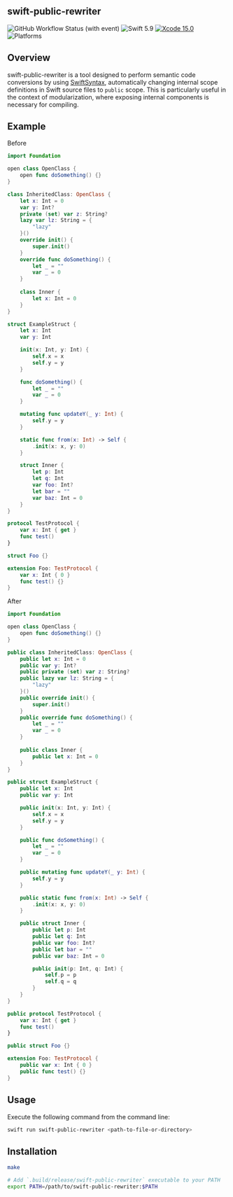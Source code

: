 ## swift-public-rewriter
![GitHub Workflow Status (with event)](https://img.shields.io/github/actions/workflow/status/hrfmmr/swift-public-rewriter/test.yml?style=flat-square&logo=github)
![Swift 5.9](https://img.shields.io/badge/Swift-5.9-FA7343?logo=swift&style=flat-square)
[![Xcode 15.0](https://img.shields.io/badge/Xcode-15.0-147EFB?style=flat-square&logo=xcode&link=https%3A%2F%2Fdeveloper.apple.com%2Fxcode%2F)](https://developer.apple.com/xcode/)
![Platforms](https://img.shields.io/badge/Platform-macOS-lightgray?logo=apple&style=flat-square)

## Overview
swift-public-rewriter is a tool designed to perform semantic code conversions by using [SwiftSyntax](https://swiftpackageindex.com/apple/swift-syntax), automatically changing internal scope definitions in Swift source files to `public` scope.
This is particularly useful in the context of modularization, where exposing internal components is necessary for compiling.

## Example

Before

```swift
import Foundation

open class OpenClass {
    open func doSomething() {}
}

class InheritedClass: OpenClass {
    let x: Int = 0
    var y: Int?
    private (set) var z: String?
    lazy var lz: String = {
        "lazy"
    }()
    override init() {
        super.init()
    }
    override func doSomething() {
        let _ = ""
        var _ = 0
    }
    
    class Inner {
        let x: Int = 0
    }
}

struct ExampleStruct {
    let x: Int
    var y: Int

    init(x: Int, y: Int) {
        self.x = x
        self.y = y
    }

    func doSomething() {
        let _ = ""
        var _ = 0
    }

    mutating func updateY(_ y: Int) {
        self.y = y
    }

    static func from(x: Int) -> Self {
        .init(x: x, y: 0)
    }

    struct Inner {
        let p: Int
        let q: Int
        var foo: Int?
        let bar = ""
        var baz: Int = 0
    }
}

protocol TestProtocol {
    var x: Int { get }
    func test()
}

struct Foo {}

extension Foo: TestProtocol {
    var x: Int { 0 }
    func test() {}
}
```

After

```swift
import Foundation

open class OpenClass {
    open func doSomething() {}
}

public class InheritedClass: OpenClass {
    public let x: Int = 0
    public var y: Int?
    public private (set) var z: String?
    public lazy var lz: String = {
        "lazy"
    }()
    public override init() {
        super.init()
    }
    public override func doSomething() {
        let _ = ""
        var _ = 0
    }
    
    public class Inner {
        public let x: Int = 0
    }
}

public struct ExampleStruct {
    public let x: Int
    public var y: Int

    public init(x: Int, y: Int) {
        self.x = x
        self.y = y
    }

    public func doSomething() {
        let _ = ""
        var _ = 0
    }

    public mutating func updateY(_ y: Int) {
        self.y = y
    }

    public static func from(x: Int) -> Self {
        .init(x: x, y: 0)
    }

    public struct Inner {
        public let p: Int
        public let q: Int
        public var foo: Int?
        public let bar = ""
        public var baz: Int = 0

        public init(p: Int, q: Int) {
            self.p = p
            self.q = q
        }
    }
}

public protocol TestProtocol {
    var x: Int { get }
    func test()
}

public struct Foo {}

extension Foo: TestProtocol {
    public var x: Int { 0 }
    public func test() {}
}
```

## Usage

Execute the following command from the command line:

```bash
swift run swift-public-rewriter <path-to-file-or-directory>
```

## Installation

```bash
make

# Add `.build/release/swift-public-rewriter` executable to your PATH
export PATH=/path/to/swift-public-rewriter:$PATH
```

